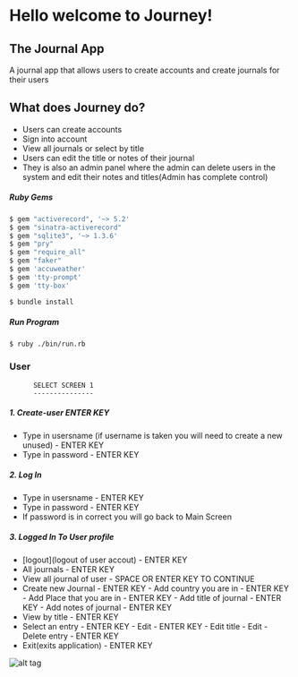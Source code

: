 


# Hello welcome to Journey!

## The Journal App
A journal app that allows users to create accounts and create journals for their users 

## What does Journey do?

 - Users can create accounts
 - Sign into account
 - View all journals or select by title
 - Users can edit the title or notes of their journal 
 - They is also an admin panel where the admin can delete users in the system and edit their notes and titles(Admin has complete control)

##### Ruby Gems
```sh
$ gem "activerecord", '~> 5.2'
$ gem "sinatra-activerecord"
$ gem "sqlite3", '~> 1.3.6'
$ gem "pry"
$ gem "require_all"
$ gem "faker"
$ gem 'accuweather'
$ gem 'tty-prompt'
$ gem 'tty-box'
```
```sh
$ bundle install
```
##### Run Program
```sh
$ ruby ./bin/run.rb
```
 
### User 
          SELECT SCREEN 1
          ---------------
##### 1. Create-user ENTER KEY
- Type in usersname (if username is taken you will need to create a new unused) - ENTER KEY
- Type in password - ENTER KEY
##### 2. Log In
- Type in usersname - ENTER KEY
- Type in password  - ENTER KEY
- If password is in correct you will go back to Main Screen
##### 3. Logged In To User profile
- [logout](logout of user accout) - ENTER KEY
- All journals - ENTER KEY
- View all journal of user - SPACE OR ENTER KEY TO CONTINUE
- Create new Journal - ENTER KEY
            - Add country you are in - ENTER KEY
            - Add Place that you are in - ENTER KEY
            - Add title of journal - ENTER KEY
            - Add notes of journal - ENTER KEY
- View by title - ENTER KEY
- Select an entry - ENTER KEY
              - Edit - ENTER KEY
              - Edit title
              - Edit 
              - Delete entry - ENTER KEY
- Exit(exits application) - ENTER KEY 

![alt tag](https://dl.airtable.com/.attachmentThumbnails/ae3ffe6b7232087bada5009826e0f355/c4e7c978)














